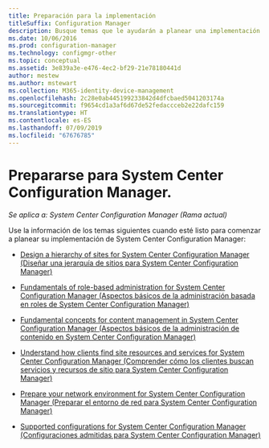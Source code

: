 ```yaml
---
title: Preparación para la implementación
titleSuffix: Configuration Manager
description: Busque temas que le ayudarán a planear una implementación de System Center Configuration Manager.
ms.date: 10/06/2016
ms.prod: configuration-manager
ms.technology: configmgr-other
ms.topic: conceptual
ms.assetid: 3e839a3e-e476-4ec2-bf29-21e78180441d
author: mestew
ms.author: mstewart
ms.collection: M365-identity-device-management
ms.openlocfilehash: 2c28e0ab445199233842d4dfcbaed5041203174a
ms.sourcegitcommit: f9654cd1a3af6d67de52fedaccceb2e22dafc159
ms.translationtype: HT
ms.contentlocale: es-ES
ms.lasthandoff: 07/09/2019
ms.locfileid: "67676785"
---
```

# <a name="get-ready-for-system-center-configuration-manager"></a>Prepararse para System Center Configuration Manager.

*Se aplica a: System Center Configuration Manager (Rama actual)*

Use la información de los temas siguientes cuando esté listo para comenzar a planear su implementación de System Center Configuration Manager:  


-   [Design a hierarchy of sites for System Center Configuration Manager (Diseñar una jerarquía de sitios para System Center Configuration Manager)](../../core/plan-design/hierarchy/design-a-hierarchy-of-sites.md)  

-   [Fundamentals of role-based administration for System Center Configuration Manager (Aspectos básicos de la administración basada en roles de System Center Configuration Manager)](../../core/understand/fundamentals-of-role-based-administration.md)  

-   [Fundamental concepts for content management in System Center Configuration Manager (Aspectos básicos de la administración de contenido en System Center Configuration Manager)](../../core/plan-design/hierarchy/fundamental-concepts-for-content-management.md)  

-   [Understand how clients find site resources and services for System Center Configuration Manager (Comprender cómo los clientes buscan servicios y recursos de sitio para System Center Configuration Manager)](../../core/plan-design/hierarchy/understand-how-clients-find-site-resources-and-services.md)  

-   [Prepare your network environment for System Center Configuration Manager (Preparar el entorno de red para System Center Configuration Manager)](/sccm/core/plan-design/network/configure-firewalls-ports-domains)  

-   [Supported configurations for System Center Configuration Manager (Configuraciones admitidas para System Center Configuration Manager)](../../core/plan-design/configs/supported-configurations.md)  

